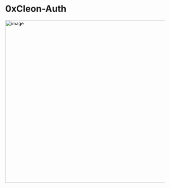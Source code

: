 # 0xCleon-Auth 

<img width="515" alt="image" src="https://user-images.githubusercontent.com/62452212/181994907-c823d2ea-e41d-4639-a3db-3976e7b6be11.png">

